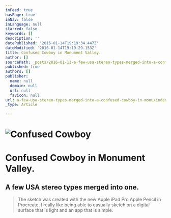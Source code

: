 ```yaml
---
inFeed: true
hasPage: true
inNav: false
inLanguage: null
starred: false
keywords: []
description: ''
datePublished: '2016-01-14T19:19:34.447Z'
dateModified: '2016-01-14T19:19:29.153Z'
title: Confused Cowboy in Monument Valley.
author: []
sourcePath: _posts/2016-01-13-a-few-usa-stereo-types-merged-into-a-confused-cowboy-in-monu.md
published: true
authors: []
publisher:
  name: null
  domain: null
  url: null
  favicon: null
url: a-few-usa-stereo-types-merged-into-a-confused-cowboy-in-monu/index.html
_type: Article

---
```

# ![Confused Cowboy](https://s3-us-west-2.amazonaws.com/the-grid-img/p/72288da78ddd946e43381c67ce3126c95cf804f2.png)

# Confused Cowboy in Monument Valley.

## A few USA stereo types merged into one.

> The sketch was created with the new Apple iPad Pro Apple Pencil in  Procreate. I really like being able to casually sketch on a digital surface that is light and an app that is simple.